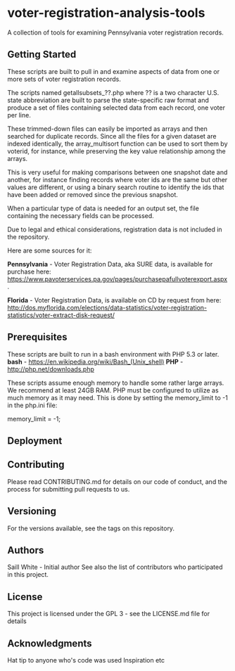 # voter-registration-analysis-tools
A collection of tools for examining Pennsylvania voter registration records.

## Getting Started
These scripts are built to pull in and examine aspects of data from one or more sets of voter registration records.

The scripts named getallsubsets_??.php where ?? is a two character U.S. state abbreviation are built to parse the state-specific raw format and produce a set of files containing selected data from each record, one voter per line.

These trimmed-down files can easily be imported as arrays and then searched for duplicate records. Since all the files for a given dataset are indexed identically, the array_multisort function can be used to sort them by voterid, for instance, while preserving the key value relationship among the arrays.

This is very useful for making comparisons between one snapshot date and another, for instance finding records where voter ids are the same but other values are different, or using a binary search routine to identify the ids that have been added or removed since the previous snapshot.

When a particular type of data is needed for an output set, the file containing the necessary fields can be processed.

Due to legal and ethical considerations, registration data is not included in the repository.

Here are some sources for it:

**Pennsylvania**  - Voter Registration Data, aka SURE data, is available for purchase here: https://www.pavoterservices.pa.gov/pages/purchasepafullvoterexport.aspx. 

**Florida** - Voter Registration Data, is available on CD by request from here: 
http://dos.myflorida.com/elections/data-statistics/voter-registration-statistics/voter-extract-disk-request/


## Prerequisites
These scripts are built to run in a bash environment with PHP 5.3 or later.
**bash** - https://en.wikipedia.org/wiki/Bash_(Unix_shell)
**PHP** - http://php.net/downloads.php

These scripts assume enough memory to handle some rather large arrays. We recommend at least 24GB RAM. PHP must be configured to utilize as much memory as it may need. This is done by setting the memory_limit to -1 in the php.ini file:

memory_limit = -1;


## Deployment



## Contributing
Please read CONTRIBUTING.md for details on our code of conduct, and the process for submitting pull requests to us.

## Versioning
For the versions available, see the tags on this repository.

## Authors
Saill White - Initial author
See also the list of contributors who participated in this project.

## License
This project is licensed under the GPL 3 - see the LICENSE.md file for details

## Acknowledgments
Hat tip to anyone who's code was used
Inspiration
etc
